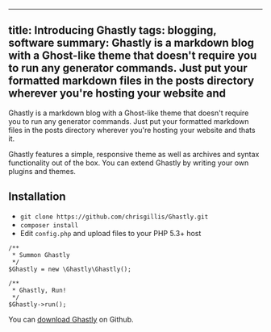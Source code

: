 -----
title: Introducing Ghastly
tags: blogging, software
summary: Ghastly is a markdown blog with a Ghost-like theme that doesn't require you to run any generator commands. Just put your formatted markdown files in the posts directory wherever you're hosting your website and 
-----


Ghastly is a markdown blog with a Ghost-like theme that doesn't require you to run any generator commands. Just put your formatted markdown files in the posts directory wherever you're hosting your website and thats it.

Ghastly features a simple, responsive theme as well as archives and syntax functionality out of the box. You can extend Ghastly by writing your own plugins and themes.

## Installation

- `git clone https://github.com/chrisgillis/Ghastly.git`
- `composer install`
- Edit `config.php` and upload files to your PHP 5.3+ host

<pre><code class="language-php">/**
 * Summon Ghastly
 */
$Ghastly = new \Ghastly\Ghastly();

/**
 * Ghastly, Run!
 */
$Ghastly->run();
</code></pre>

You can [download Ghastly](https://github.com/chrisgillis/Ghastly) on Github.

